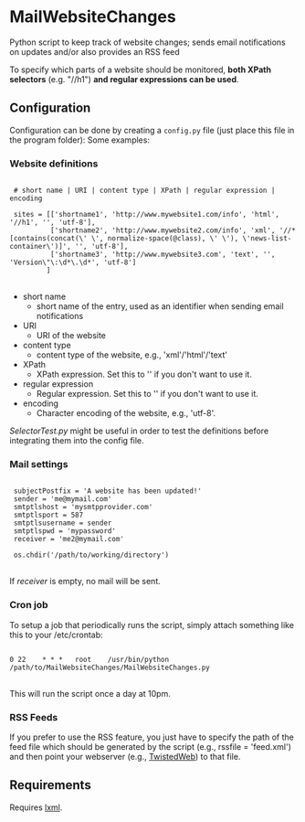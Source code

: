 # MailWebsiteChanges

Python script to keep track of website changes; sends email notifications on updates and/or also provides an RSS feed

To specify which parts of a website should be monitored, <b>both XPath selectors</b> (e.g. "//h1") <b>and regular expressions can be used</b>.

## Configuration
Configuration can be done by creating a <code>config.py</code> file (just place this file in the program folder):
Some examples:

### Website definitions
<pre>
<code>
 # short name | URI | content type | XPath | regular expression | encoding

 sites = [['shortname1', 'http://www.mywebsite1.com/info', 'html', '//h1', '', 'utf-8'],
          ['shortname2', 'http://www.mywebsite2.com/info', 'xml', '//*[contains(concat(\' \', normalize-space(@class), \' \'), \'news-list-container\')]', '', 'utf-8'],
          ['shortname3', 'http://www.mywebsite3.com', 'text', '', 'Version\"\:\d*\.\d*', 'utf-8']
         ]
</code>
</pre>

 * short name
     + short name of the entry, used as an identifier when sending email notifications
 * URI
     + URI of the website
 * content type
     + content type of the website, e.g., 'xml'/'html'/'text'
 * XPath
     + XPath expression. Set this to '' if you don't want to use it.
 * regular expression
     + Regular expression. Set this to '' if you don't want to use it.
 * encoding
     + Character encoding of the website, e.g., 'utf-8'.

<em>SelectorTest.py</em> might be useful in order to test the definitions before integrating them into the config file.

### Mail settings
<pre>
<code>
 subjectPostfix = 'A website has been updated!'
 sender = 'me@mymail.com'
 smtptlshost = 'mysmtpprovider.com'
 smtptlsport = 587
 smtptlsusername = sender
 smtptlspwd = 'mypassword'
 receiver = 'me2@mymail.com'

 os.chdir('/path/to/working/directory')
</code>
</pre>

If <em>receiver</em> is empty, no mail will be sent.

### Cron job
To setup a job that periodically runs the script, simply attach something like this to your /etc/crontab:
<pre>
<code>
0 22	* * *	root	/usr/bin/python /path/to/MailWebsiteChanges/MailWebsiteChanges.py
</code>
</pre>
This will run the script once a day at 10pm.

### RSS Feeds
If you prefer to use the RSS feature, you just have to specify the path of the feed file which should be generated by the script (e.g., rssfile = 'feed.xml') and then point your webserver (e.g., <a href="http://twistedmatrix.com/trac/wiki/TwistedWeb">TwistedWeb</a>) to that file.


## Requirements
Requires <a href="http://lxml.de/">lxml</a>.

